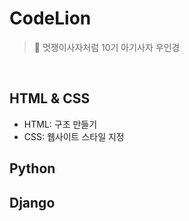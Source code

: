 # CodeLion

> 🦁 멋쟁이사자처럼 10기 아기사자 우인경
<br>

## HTML & CSS

- HTML: 구조 만들기
- CSS: 웹사이트 스타일 지정 

## Python

## Django
